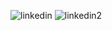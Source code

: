 ![linkedin](https://github.com/user-attachments/assets/14818f4b-aca2-44b0-a7c4-3f800553a482)
![linkedin2](https://github.com/user-attachments/assets/bd65eee8-8572-4320-9d88-2033987918dd)
